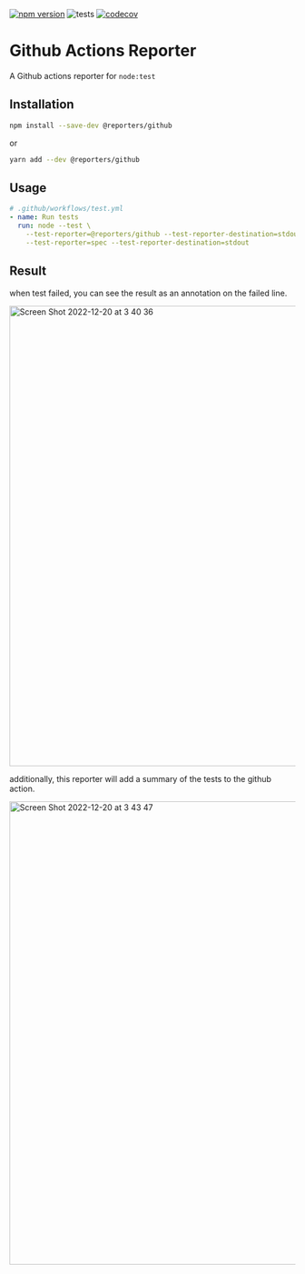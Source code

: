 [![npm version](https://img.shields.io/npm/v/@reporters/github)](https://www.npmjs.com/package/@reporters/github) ![tests](https://github.com/MoLow/reporters/actions/workflows/test.yaml/badge.svg?branch=main) [![codecov](https://codecov.io/gh/MoLow/reporters/branch/main/graph/badge.svg?token=0LFVC8SCQV)](https://codecov.io/gh/MoLow/reporters)

# Github Actions Reporter
A Github actions reporter for `node:test`
 
## Installation

```bash
npm install --save-dev @reporters/github
```
or
```bash
yarn add --dev @reporters/github
```

## Usage

```yaml
# .github/workflows/test.yml
- name: Run tests
  run: node --test \
    --test-reporter=@reporters/github --test-reporter-destination=stdout \
    --test-reporter=spec --test-reporter-destination=stdout
```

## Result

when test failed, you can see the result as an annotation on the failed line.

<img width="810" alt="Screen Shot 2022-12-20 at 3 40 36" src="https://user-images.githubusercontent.com/8221854/208561892-28b821b1-1771-4063-baa2-6e14186ae3bf.png">

additionally, this reporter will add a summary of the tests to the github action.

<img width="815" alt="Screen Shot 2022-12-20 at 3 43 47" src="https://user-images.githubusercontent.com/8221854/208561887-c3eccbd8-7506-4a8f-a18c-2892605f3243.png">



